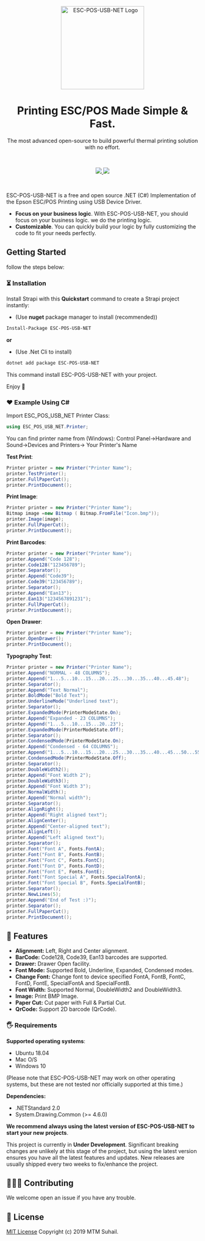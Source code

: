 <p align="center">
    <img src="https://raw.githubusercontent.com/mtmsuhail/ESC-POS-USB-NET/master/Icon/Icon.png" width="218px" alt="ESC-POS-USB-NET Logo" />
</p>
<h1 align="center">Printing ESC/POS Made Simple & Fast.</h1>
<p align="center">The most advanced open-source to build powerful thermal printing solution with no effort.</p>
<br />
<p align="center">
  <a href="https://raw.githubusercontent.com/mtmsuhail/ESC-POS-USB-NET/master/LICENSE">
    <img src="https://img.shields.io/github/license/mtmsuhail/ESC-POS-USB-NET" />
  </a>
  <a href="https://github.com/mtmsuhail/ESC-POS-USB-NET/issues">
    <img src="https://img.shields.io/github/issues/mtmsuhail/ESC-POS-USB-NET" />
  </a>
</p>

<br>

ESC-POS-USB-NET is a free and open source .NET (C#) Implementation of the Epson ESC/POS Printing using USB Device Driver.

- **Focus on your business logic**. With ESC-POS-USB-NET, you should focus on your business logic. we do the printing logic.
- **Customizable**. You can quickly build your logic by fully customizing the code to fit your needs perfectly.



## Getting Started

follow the steps below:

### ⏳ Installation

Install Strapi with this **Quickstart** command to create a Strapi project instantly:

- (Use **nuget** package manager to install (recommended))

```bash
Install-Package ESC-POS-USB-NET
```

**or**

- (Use .Net Cli to install)

```bash
dotnet add package ESC-POS-USB-NET
```

This command install ESC-POS-USB-NET with your project.

Enjoy 🎉




### ❤️ Example Using C#

Import ESC_POS_USB_NET Printer Class:

```csharp
using ESC_POS_USB_NET.Printer;
```

You can find printer name from (Windows):  Control Panel->Hardware and Sound->Devices and Printers-> Your Printer's Name

**Test Print**:

```csharp
Printer printer = new Printer("Printer Name");
printer.TestPrinter();
printer.FullPaperCut();
printer.PrintDocument();
```

**Print Image**:

```csharp
Printer printer = new Printer("Printer Name");
Bitmap image =new Bitmap ( Bitmap.FromFile("Icon.bmp"));
printer.Image(image);
printer.FullPaperCut();
printer.PrintDocument();
```

**Print Barcodes**:

```csharp
Printer printer = new Printer("Printer Name");
printer.Append("Code 128");
printer.Code128("123456789");
printer.Separator();
printer.Append("Code39");
printer.Code39("123456789");
printer.Separator();
printer.Append("Ean13");
printer.Ean13("1234567891231");
printer.FullPaperCut();
printer.PrintDocument();
```

**Open Drawer**:

```csharp
Printer printer = new Printer("Printer Name");
printer.OpenDrawer();
printer.PrintDocument();
```

**Typography Test**:

```csharp
Printer printer = new Printer("Printer Name");
printer.Append("NORMAL - 48 COLUMNS");
printer.Append("1...5...10...15...20...25...30...35...40...45.48");
printer.Separator();
printer.Append("Text Normal");
printer.BoldMode("Bold Text");
printer.UnderlineMode("Underlined text");
printer.Separator();
printer.ExpandedMode(PrinterModeState.On);
printer.Append("Expanded - 23 COLUMNS");
printer.Append("1...5...10...15...20..23");
printer.ExpandedMode(PrinterModeState.Off);
printer.Separator();
printer.CondensedMode(PrinterModeState.On);
printer.Append("Condensed - 64 COLUMNS");
printer.Append("1...5...10...15...20...25...30...35...40...45...50...55...60..64");
printer.CondensedMode(PrinterModeState.Off);
printer.Separator();
printer.DoubleWidth2();
printer.Append("Font Width 2");
printer.DoubleWidth3();
printer.Append("Font Width 3");
printer.NormalWidth();
printer.Append("Normal width");
printer.Separator();
printer.AlignRight();
printer.Append("Right aligned text");
printer.AlignCenter();
printer.Append("Center-aligned text");
printer.AlignLeft();
printer.Append("Left aligned text");
printer.Separator();
printer.Font("Font A", Fonts.FontA);
printer.Font("Font B", Fonts.FontB);
printer.Font("Font C", Fonts.FontC);
printer.Font("Font D", Fonts.FontD);
printer.Font("Font E", Fonts.FontE);
printer.Font("Font Special A", Fonts.SpecialFontA);
printer.Font("Font Special B", Fonts.SpecialFontB);
printer.Separator();
printer.NewLines(5);
printer.Append("End of Test :)");
printer.Separator();
printer.FullPaperCut();
printer.PrintDocument();
```

## 🎈 Features

- **Alignment:** Left, Right and Center alignment.
- **BarCode:** Code128, Code39, Ean13 barcodes are supported.
- **Drawer:** Drawer Open facility.
- **Font Mode:** Supported Bold, Underline, Expanded, Condensed modes.
- **Change Font:** Change font to device specified FontA, FontB, FontC, FontD, FontE, SpecialFontA and SpecialFontB.
- **Font Width:** Supported Normal, DoubleWidth2 and DoubleWidth3.
- **Image:** Print BMP Image.
- **Paper Cut:** Cut paper with Full & Partial Cut.
- **QrCode:** Support 2D barcode (QrCode).

### 🖐 Requirements

**Supported operating systems**:

- Ubuntu 18.04
- Mac O/S
- Windows 10

(Please note that ESC-POS-USB-NET may work on other operating systems, but these are not tested nor officially supported at this time.)

**Dependencies:**

- .NETStandard 2.0
- System.Drawing.Common (>= 4.6.0)

**We recommend always using the latest version of ESC-POS-USB-NET to start your new projects**.

This project is currently in **Under Development**. Significant breaking changes are unlikely at this stage of the project, but using the latest version ensures you have all the latest features and updates. New releases are usually shipped every two weeks to fix/enhance the project.



## 🧑‍🤝‍🧑 Contributing

We welcome open an issue if you have any trouble.

## 📝 License

[MIT License](https://raw.githubusercontent.com/mtmsuhail/ESC-POS-USB-NET/master/LICENSE) Copyright (c) 2019 MTM Suhail.
